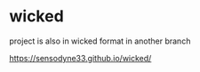 # wicked

project is also in wicked format in another branch

https://sensodyne33.github.io/wicked/
